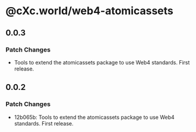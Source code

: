 # @cXc.world/web4-atomicassets

## 0.0.3

### Patch Changes

- Tools to extend the atomicassets package to use Web4 standards. First release.

## 0.0.2

### Patch Changes

- 12b065b: Tools to extend the atomicassets package to use Web4 standards. First release.

